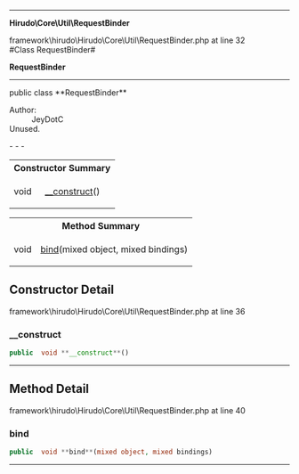 - - -

**Hirudo\Core\Util\RequestBinder**
<div class="location">framework\hirudo\Hirudo\Core\Util\RequestBinder.php at line 32</div>
#Class RequestBinder#

**RequestBinder**


- - -

<p class="signature">public  class **RequestBinder**</p>

<div class="comment" id="overview_description"><p></p></div>

<dl>
<dt>Author:</dt>
<dd>JeyDotC</dd>
<dt>Unused.</dt>
</dl>
- - -

<table id="summary_constructor">
<tr><th colspan="2">Constructor Summary</th></tr>
<tr>
<td class="type"> void</td>
<td class="description"><p class="name"><a href="#__construct">__construct</a>()</p></td>
</tr>
</table>

<table id="summary_method">
<tr><th colspan="2">Method Summary</th></tr>
<tr>
<td class="type"> void</td>
<td class="description"><p class="name"><a href="#bind">bind</a>(mixed object, mixed bindings)</p></td>
</tr>
</table>

<h2 id="detail_method">Constructor Detail</h2>
<div class="location">framework\hirudo\Hirudo\Core\Util\RequestBinder.php at line 36</div>
<h3 id="__construct()">__construct</h3>

```php
public  void **__construct**()
```
<div class="details">
</div>

- - -

<h2 id="detail_method">Method Detail</h2>
<div class="location">framework\hirudo\Hirudo\Core\Util\RequestBinder.php at line 40</div>
<h3 id="bind()">bind</h3>

```php
public  void **bind**(mixed object, mixed bindings)
```
<div class="details">
</div>

- - -

